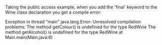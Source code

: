 Taking the public access example, when you add the 'final' keyword to the Wine class declaration you get a compile error:

Exception in thread "main" java.lang.Error: Unresolved compilation problems: 
	The method getColour() is undefined for the type RedWine
	The method getAlcohol() is undefined for the type RedWine
	at Main.main(Main.java:6)
